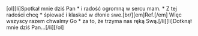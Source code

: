 [ol][li]Spotkał mnie dziś Pan * i radość ogromną w sercu mam. * Z tej radości chcę * śpiewać i klaskać w dłonie swe.[br/][em]Ref.[/em] Więc wszyscy razem chwalmy Go * za to, że trzyma nas ręką Swą.[/li][li]Dotknął mnie dziś Pan...[/li][/ol]